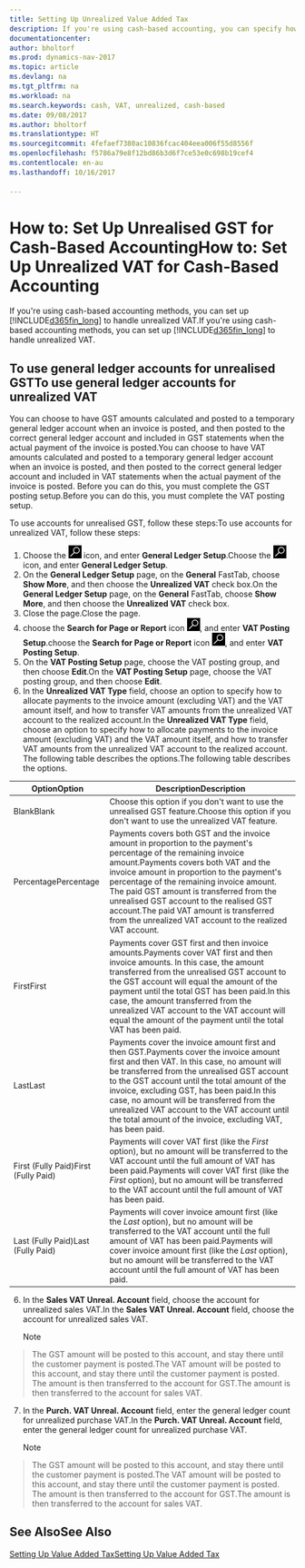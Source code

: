 ```yaml
---
title: Setting Up Unrealized Value Added Tax
description: If you're using cash-based accounting, you can specify how to handle unrealised GST for sales and purchases.
documentationcenter: 
author: bholtorf
ms.prod: dynamics-nav-2017
ms.topic: article
ms.devlang: na
ms.tgt_pltfrm: na
ms.workload: na
ms.search.keywords: cash, VAT, unrealized, cash-based
ms.date: 09/08/2017
ms.author: bholtorf
ms.translationtype: HT
ms.sourcegitcommit: 4fefaef7380ac10836fcac404eea006f55d8556f
ms.openlocfilehash: f5786a79e8f12bd86b3d6f7ce53e0c698b19cef4
ms.contentlocale: en-au
ms.lasthandoff: 10/16/2017

---
```


# <a name="how-to-set-up-unrealized-vat-for-cash-based-accounting"></a><span data-ttu-id="84e4b-103">How to: Set Up Unrealised GST for Cash-Based Accounting</span><span class="sxs-lookup"><span data-stu-id="84e4b-103">How to: Set Up Unrealized VAT for Cash-Based Accounting</span></span>
<span data-ttu-id="84e4b-104">If you're using cash-based accounting methods, you can set up [!INCLUDE[d365fin_long](includes/d365fin_long_md.md)] to handle unrealized VAT.</span><span class="sxs-lookup"><span data-stu-id="84e4b-104">If you're using cash-based accounting methods, you can set up [!INCLUDE[d365fin_long](includes/d365fin_long_md.md)] to handle unrealized VAT.</span></span>

## <a name="to-use-general-ledger-accounts-for-unrealized-vat"></a><span data-ttu-id="84e4b-105">To use general ledger accounts for unrealised GST</span><span class="sxs-lookup"><span data-stu-id="84e4b-105">To use general ledger accounts for unrealized VAT</span></span>
<span data-ttu-id="84e4b-106">You can choose to have GST amounts calculated and posted to a temporary general ledger account when an invoice is posted, and then posted to the correct general ledger account and included in GST statements when the actual payment of the invoice is posted.</span><span class="sxs-lookup"><span data-stu-id="84e4b-106">You can choose to have VAT amounts calculated and posted to a temporary general ledger account when an invoice is posted, and then posted to the correct general ledger account and included in VAT statements when the actual payment of the invoice is posted.</span></span> <span data-ttu-id="84e4b-107">Before you can do this, you must complete the GST posting setup.</span><span class="sxs-lookup"><span data-stu-id="84e4b-107">Before you can do this, you must complete the VAT posting setup.</span></span>

<span data-ttu-id="84e4b-108">To use accounts for unrealised GST, follow these steps:</span><span class="sxs-lookup"><span data-stu-id="84e4b-108">To use accounts for unrealized VAT, follow these steps:</span></span>
1. <span data-ttu-id="84e4b-109">Choose the ![Search for Page or Report](media/ui-search/search_small.png "Search for Page or Report icon") icon, and enter **General Ledger Setup**.</span><span class="sxs-lookup"><span data-stu-id="84e4b-109">Choose the ![Search for Page or Report](media/ui-search/search_small.png "Search for Page or Report icon") icon, and enter **General Ledger Setup**.</span></span> 
2. <span data-ttu-id="84e4b-110">On the **General Ledger Setup** page, on the **General** FastTab, choose **Show More**, and then choose the **Unrealized VAT** check box.</span><span class="sxs-lookup"><span data-stu-id="84e4b-110">On the **General Ledger Setup** page, on the **General** FastTab, choose **Show More**, and then choose the **Unrealized VAT** check box.</span></span>
3. <span data-ttu-id="84e4b-111">Close the page.</span><span class="sxs-lookup"><span data-stu-id="84e4b-111">Close the page.</span></span>
4. <span data-ttu-id="84e4b-112">choose the **Search for Page or Report** icon ![Search for Page or Report](media/ui-search/search_small.png "Search for Page or Report icon"), and enter **VAT Posting Setup**.</span><span class="sxs-lookup"><span data-stu-id="84e4b-112">choose the **Search for Page or Report** icon ![Search for Page or Report](media/ui-search/search_small.png "Search for Page or Report icon"), and enter **VAT Posting Setup**.</span></span> 
5. <span data-ttu-id="84e4b-113">On the **VAT Posting Setup** page, choose the VAT posting group, and then choose **Edit**.</span><span class="sxs-lookup"><span data-stu-id="84e4b-113">On the **VAT Posting Setup** page, choose the VAT posting group, and then choose **Edit**.</span></span> 
6. <span data-ttu-id="84e4b-114">In the **Unrealized VAT Type** field, choose an option to specify how to allocate payments to the invoice amount (excluding VAT) and the VAT amount itself, and how to transfer VAT amounts from the unrealized VAT account to the realized account.</span><span class="sxs-lookup"><span data-stu-id="84e4b-114">In the **Unrealized VAT Type** field, choose an option to specify how to allocate payments to the invoice amount (excluding VAT) and the VAT amount itself, and how to transfer VAT amounts from the unrealized VAT account to the realized account.</span></span> <span data-ttu-id="84e4b-115">The following table describes the options.</span><span class="sxs-lookup"><span data-stu-id="84e4b-115">The following table describes the options.</span></span>

| <span data-ttu-id="84e4b-116">Option</span><span class="sxs-lookup"><span data-stu-id="84e4b-116">Option</span></span> | <span data-ttu-id="84e4b-117">Description</span><span class="sxs-lookup"><span data-stu-id="84e4b-117">Description</span></span> |
| --- | --- |
| <span data-ttu-id="84e4b-118">Blank</span><span class="sxs-lookup"><span data-stu-id="84e4b-118">Blank</span></span> | <span data-ttu-id="84e4b-119">Choose this option if you don't want to use the unrealised GST feature.</span><span class="sxs-lookup"><span data-stu-id="84e4b-119">Choose this option if you don't want to use the unrealized VAT feature.</span></span> |
| <span data-ttu-id="84e4b-120">Percentage</span><span class="sxs-lookup"><span data-stu-id="84e4b-120">Percentage</span></span> | <span data-ttu-id="84e4b-121">Payments covers both GST and the invoice amount in proportion to the payment's percentage of the remaining invoice amount.</span><span class="sxs-lookup"><span data-stu-id="84e4b-121">Payments covers both VAT and the invoice amount in proportion to the payment's percentage of the remaining invoice amount.</span></span> <span data-ttu-id="84e4b-122">The paid GST amount is transferred from the unrealised GST account to the realised GST account.</span><span class="sxs-lookup"><span data-stu-id="84e4b-122">The paid VAT amount is transferred from the unrealized VAT account to the realized VAT account.</span></span> |
| <span data-ttu-id="84e4b-123">First</span><span class="sxs-lookup"><span data-stu-id="84e4b-123">First</span></span> | <span data-ttu-id="84e4b-124">Payments cover GST first and then invoice amounts.</span><span class="sxs-lookup"><span data-stu-id="84e4b-124">Payments cover VAT first and then invoice amounts.</span></span> <span data-ttu-id="84e4b-125">In this case, the amount transferred from the unrealised GST account to the GST account will equal the amount of the payment until the total GST has been paid.</span><span class="sxs-lookup"><span data-stu-id="84e4b-125">In this case, the amount transferred from the unrealized VAT account to the VAT account will equal the amount of the payment until the total VAT has been paid.</span></span> |
| <span data-ttu-id="84e4b-126">Last</span><span class="sxs-lookup"><span data-stu-id="84e4b-126">Last</span></span> | <span data-ttu-id="84e4b-127">Payments cover the invoice amount first and then GST.</span><span class="sxs-lookup"><span data-stu-id="84e4b-127">Payments cover the invoice amount first and then VAT.</span></span> <span data-ttu-id="84e4b-128">In this case, no amount will be transferred from the unrealised GST account to the GST account until the total amount of the invoice, excluding GST, has been paid.</span><span class="sxs-lookup"><span data-stu-id="84e4b-128">In this case, no amount will be transferred from the unrealized VAT account to the VAT account until the total amount of the invoice, excluding VAT, has been paid.</span></span> |
| <span data-ttu-id="84e4b-129">First (Fully Paid)</span><span class="sxs-lookup"><span data-stu-id="84e4b-129">First (Fully Paid)</span></span> | <span data-ttu-id="84e4b-130">Payments will cover VAT first (like the _First_ option), but no amount will be transferred to the VAT account until the full amount of VAT has been paid.</span><span class="sxs-lookup"><span data-stu-id="84e4b-130">Payments will cover VAT first (like the _First_ option), but no amount will be transferred to the VAT account until the full amount of VAT has been paid.</span></span> |
| <span data-ttu-id="84e4b-131">Last (Fully Paid)</span><span class="sxs-lookup"><span data-stu-id="84e4b-131">Last (Fully Paid)</span></span> | <span data-ttu-id="84e4b-132">Payments will cover invoice amount first (like the _Last_ option), but no amount will be transferred to the VAT account until the full amount of VAT has been paid.</span><span class="sxs-lookup"><span data-stu-id="84e4b-132">Payments will cover invoice amount first (like the _Last_ option), but no amount will be transferred to the VAT account until the full amount of VAT has been paid.</span></span> |

6. <span data-ttu-id="84e4b-133">In the **Sales VAT Unreal. Account** field, choose the account for unrealized sales VAT.</span><span class="sxs-lookup"><span data-stu-id="84e4b-133">In the **Sales VAT Unreal. Account** field, choose the account for unrealized sales VAT.</span></span>

    > [!NOTE]  
>   <span data-ttu-id="84e4b-134">The GST amount will be posted to this account, and stay there until the customer payment is posted.</span><span class="sxs-lookup"><span data-stu-id="84e4b-134">The VAT amount will be posted to this account, and stay there until the customer payment is posted.</span></span> <span data-ttu-id="84e4b-135">The amount is then transferred to the account for GST.</span><span class="sxs-lookup"><span data-stu-id="84e4b-135">The amount is then transferred to the account for sales VAT.</span></span>
7. <span data-ttu-id="84e4b-136">In the **Purch. VAT Unreal. Account** field, enter the general ledger count for unrealized purchase VAT.</span><span class="sxs-lookup"><span data-stu-id="84e4b-136">In the **Purch. VAT Unreal. Account** field, enter the general ledger count for unrealized purchase VAT.</span></span>

    > [!NOTE]  
>   <span data-ttu-id="84e4b-137">The GST amount will be posted to this account, and stay there until the customer payment is posted.</span><span class="sxs-lookup"><span data-stu-id="84e4b-137">The VAT amount will be posted to this account, and stay there until the customer payment is posted.</span></span> <span data-ttu-id="84e4b-138">The amount is then transferred to the account for GST.</span><span class="sxs-lookup"><span data-stu-id="84e4b-138">The amount is then transferred to the account for sales VAT.</span></span>

## <a name="see-also"></a><span data-ttu-id="84e4b-139">See Also</span><span class="sxs-lookup"><span data-stu-id="84e4b-139">See Also</span></span>
[<span data-ttu-id="84e4b-140">Setting Up Value Added Tax</span><span class="sxs-lookup"><span data-stu-id="84e4b-140">Setting Up Value Added Tax</span></span>](finance-setup-vat.md)
